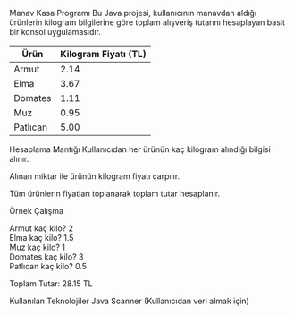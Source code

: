 Manav Kasa Programı
Bu Java projesi, kullanıcının manavdan aldığı ürünlerin kilogram bilgilerine göre toplam alışveriş tutarını hesaplayan basit bir konsol uygulamasıdır.


| Ürün     | Kilogram Fiyatı (TL) |
| -------- | -------------------- |
| Armut    | 2.14                 |
| Elma     | 3.67                 |
| Domates  | 1.11                 |
| Muz      | 0.95                 |
| Patlıcan | 5.00                 |


Hesaplama Mantığı
Kullanıcıdan her ürünün kaç kilogram alındığı bilgisi alınır.

Alınan miktar ile ürünün kilogram fiyatı çarpılır.

Tüm ürünlerin fiyatları toplanarak toplam tutar hesaplanır.

Örnek Çalışma

Armut kaç kilo? 2  
Elma kaç kilo? 1.5  
Muz kaç kilo? 1  
Domates kaç kilo? 3  
Patlıcan kaç kilo? 0.5  

Toplam Tutar: 28.15 TL

Kullanılan Teknolojiler
Java
Scanner (Kullanıcıdan veri almak için)

